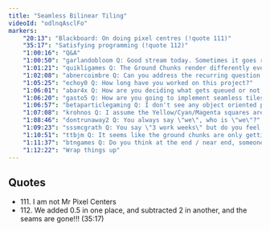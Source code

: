 ```yaml
---
title: "Seamless Bilinear Tiling"
videoId: "odlnqAsclFo"
markers:
    "20:13": "Blackboard: On doing pixel centres (!quote 111)"
    "35:17": "Satisfying programming (!quote 112)"
    "1:00:16": "Q&A"
    "1:00:50": "garlandobloom Q: Good stream today. Sometimes it goes really great"
    "1:01:21": "quikligames Q: The Ground Chunks render differently every time you go upstairs and come back down. Are you planning on fixing that before Z-sorting?"
    "1:02:08": "abnercoimbre Q: Can you address the recurring question: \"This stream isn't about making games?\" I'm tired of trying to explain what this stream is about"
    "1:05:25": "echoy0 Q: How long have you worked on this project?"
    "1:06:01": "abar4x Q: How are you deciding what gets queued or not, and high vs low?"
    "1:06:20": "gasto5 Q: How are you going to implement seamless tiles with what Yangtian Li creates?"
    "1:06:57": "betaparticlegaming Q: I don't see any object oriented patterns. Are you using object orientation?"
    "1:07:08": "krohnos Q: I assume the Yellow/Cyan/Magenta squares are for debugging. What do they represent?"
    "1:08:46": "dontrunaway2 Q: You always say \"we\", who is \"we\"?"
    "1:09:23": "sssmcgrath Q: You say \"3 work weeks\" but do you feel like you could maintain this pace 8 hours a day?"
    "1:10:51": "ttbjm Q: It seems like the ground chunks are only getting generated when they would actually be visible, not before. When you get the ground chunk into the low priority queue, will empty ground be visible for 1 or 2 frames while they are being generated?"
    "1:11:37": "btngames Q: Do you think at the end / near end, someone like Jon Blow would be interested in making a game with the Handmade Hero engine in a similar format to see how the game design phase evolves the engine? I know at Pixar they get new and interesting results with unplanned collaboration between artist and engineer"
    "1:12:22": "Wrap things up"
---
```


## Quotes

* 111\. I am not Mr Pixel Centers
* 112\. We added 0.5 in one place, and subtracted 2 in another, and the seams are gone!!! (35:17)
